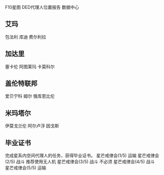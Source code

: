 F10星图 DED代理人位置报告 数据中心

艾玛
---
包法利 库迪 费尔利拉

加达里
---
塞卡伦 阿图莱玛 卡莫科尔

盖伦特联邦
---
爱贝宁科  姆尔 俄库恩比伦

米玛塔尔
---
伊莫戈兰伦 阿尔卢浮 因戈斯


毕业证书
---
完成星系内空间代理人的任务，获得毕业证书。
星芒戒律会(1/5)
运输
星芒戒律会(2/5)
战斗 推荐使用无人机
星芒戒律会(3/5)
战斗 不必须
星芒戒律会(4/5)
战斗 
星芒戒律会(5/5)
运输